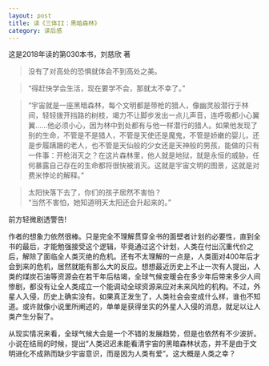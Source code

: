 ```yaml
---
layout: post
title: 读《三体II：黑暗森林》
category: 读后感
---
```

这是2018年读的第030本书，刘慈欣 著

>没有了对高处的恐惧就体会不到高处之美。

>“得赶快学会生活，现在要学不会，那就太不幸了。”

>“宇宙就是一座黑暗森林，每个文明都是带枪的猎人，像幽灵般潜行于林间，轻轻拨开挡路的树枝，竭力不让脚步发出一点儿声音，连呼吸都小心翼翼……他必须小心，因为林中到处都有与他一样潜行的猎人。如果他发现了别的生命，不管是不是猎人，不管是天使还是魔鬼，不管是娇嫩的婴儿，还是步履蹒跚的老人，也不管是天仙般的少女还是天神般的男孩，能做的只有一件事：开枪消灭之？在这片森林里，他人就是地狱，就是永恒的威胁，任何暴露自己存在的生命都将很快被消灭。这就是宇宙文明的图景，这就是对费米悖论的解释。”

>太阳快落下去了，你们的孩子居然不害怕？<br/>
“当然不害怕，她知道明天太阳还会升起来的。”

前方轻微剧透警告!

作者的想象力依然很棒。只是完全不理解贯穿全书的面壁者计划的必要性，直到全书的最后，才能勉强接受这个逻辑，毕竟通过这个计划，人类在付出沉重代价之后，解除了面临全人类灭绝的危机。还有不太理解的一点是，人类面对400年后才会到来的危机，居然就能有那么大的反应。想想最近历史上不止一次有人提出，人类的煤炭石油等资源会在若干年后枯竭，全球气候变暖会在多少年后带来多少人间惨剧，都没有让全人类成立一个能调动全球资源来应对未来风险的机构。不过，外星人入侵，历史上确实没有。如果真正发生了，人类社会会变成什么样，谁也不知道。或许就像小说里所阐述的，单单是获得坐实的外星人入侵的消息，就足以让人类产生分裂了。

从现实情况来看，全球气候大会是一个不错的发展趋势，但是也依然有不少波折。小说在结局的时候，提出“人类迟迟未能看清宇宙的黑暗森林状态，并不是由于文明进化不成熟而缺少宇宙意识，而是因为人类有爱”。这大概是人类之幸？